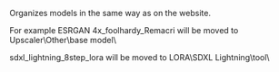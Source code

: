 Organizes models in the same way as on the website.

For example ESRGAN 4x_foolhardy_Remacri will be moved to
Upscaler\Other\base model\

sdxl_lightning_8step_lora will be moved to
LORA\SDXL Lightning\tool\
